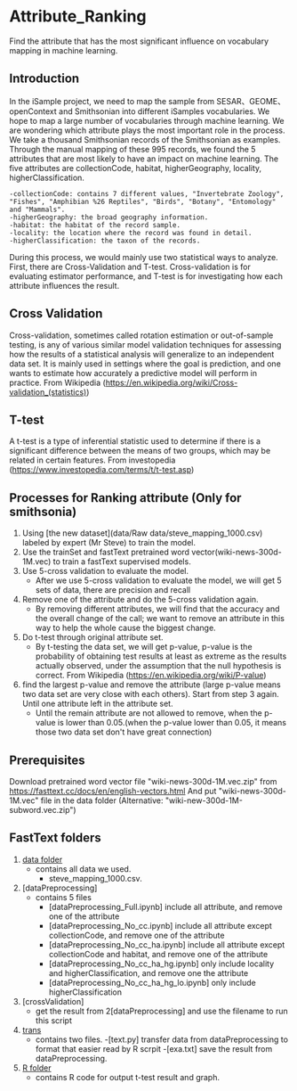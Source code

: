 # Attribute_Ranking
Find the attribute that has the most significant influence on vocabulary mapping in machine learning.

## Introduction
In the iSample project, we need to map the sample from SESAR、GEOME、openContext and Smithsonian into different iSamples vocabularies. We hope to map a large number of vocabularies through machine learning.  We are wondering which attribute plays the most important role in the process. We take a thousand Smithsonian records of the Smithsonian as examples. Through the manual mapping of these 995 records, we found the 5 attributes that are most likely to have an impact on machine learning. The five attributes are collectionCode, habitat, higherGeography, locality, higherClassification.
```
-collectionCode: contains 7 different values, "Invertebrate Zoology", "Fishes", "Amphibian %26 Reptiles", "Birds", "Botany", "Entomology" and "Mammals".
-higherGeography: the broad geography information.
-habitat: the habitat of the record sample.
-locality: the location where the record was found in detail.
-higherClassification: the taxon of the records. 
```
During this process,  we would mainly use two statistical ways to analyze. First, there are Cross-Validation and T-test. Cross-validation is for evaluating estimator performance, and T-test is for investigating how each attribute influences the result.

## Cross Validation
Cross-validation, sometimes called rotation estimation or out-of-sample testing, is any of various similar model validation techniques for assessing how the results of a statistical analysis will generalize to an independent data set. It is mainly used in settings where the goal is prediction, and one wants to estimate how accurately a predictive model will perform in practice. From Wikipedia (https://en.wikipedia.org/wiki/Cross-validation_(statistics))

## T-test
A t-test is a type of inferential statistic used to determine if there is a significant difference between the means of two groups, which may be related in certain features. 
From investopedia (https://www.investopedia.com/terms/t/t-test.asp)

## Processes for Ranking attribute (Only for smithsonia)
1. Using [the new dataset](data/Raw data/steve_mapping_1000.csv) labeled by expert (Mr Steve) to train the model.
2. Use the trainSet and fastText pretrained word vector(wiki-news-300d-1M.vec) to train a fastText supervised models.
3. Use 5-cross validation to evaluate the model.
	- After we use 5-cross validation to evaluate the model, we will get 5 sets of data, there are precision and recall
4. Remove one of the attribute and do the 5-cross validation again. 
	- By removing different attributes, we will find that the accuracy and the overall change of the call; we want to remove an attribute in this way to help the whole cause the biggest change.
5. Do t-test through original attribute set. 
	- By t-testing the data set, we will get p-value, p-value is the probability of obtaining test results at least as extreme as the results actually observed, under the assumption that the null hypothesis is correct. From Wikipedia (https://en.wikipedia.org/wiki/P-value)
6. find the largest p-value and remove the attribute (large p-value means two data set are very close with each others). Start from step 3 again. Until one attribute left in the attribute set.  
	- Until the remain attribute are not allowed to remove, when the p-value is lower than 0.05.(when the p-value lower than 0.05, it means those two data set don't have great connection) 

## Prerequisites
  Download pretrained word vector file "wiki-news-300d-1M.vec.zip" from https://fasttext.cc/docs/en/english-vectors.html
  And put "wiki-news-300d-1M.vec" file in the data folder
  (Alternative: "wiki-new-300d-1M-subword.vec.zip")

## FastText folders 
  1. [data folder](data)
       - contains all data we used. 
         - steve_mapping_1000.csv.
  2. [dataPreprocessing]
       - contains 5 files
         - [dataPreprocessing_Full.ipynb] include all attribute, and remove one of the attribute
         - [dataPreprocessing_No_cc.ipynb] include all attribute except collectionCode, and remove one of the attribute
         - [dataPreprocessing_No_cc_ha.ipynb] include all attribute except collectionCode and habitat, and remove one of the attribute
         - [dataPreprocessing_No_cc_ha_hg.ipynb] only include locality and higherClassification, and remove one the attribute
         - [dataPreprocessing_No_cc_ha_hg_lo.ipynb] only include higherClassification
  3. [crossValidation]
       - get the result from 2[dataPreprocessing] and use the filename to run this script
  4. [trans](python)
       - contains two files.
        -[text.py] transfer data from dataPreprocessing to format that easier read by R scrpit
	-[exa.txt] save the result from dataPreprocessing.
  5. [R folder](R)
       - contains R code for output t-test result and graph.

